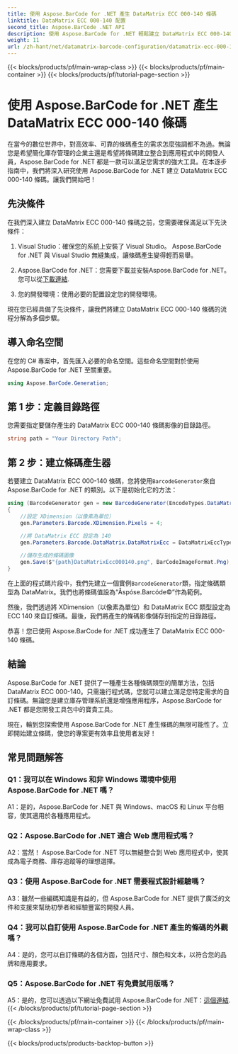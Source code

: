 ```yaml
---
title: 使用 Aspose.BarCode for .NET 產生 DataMatrix ECC 000-140 條碼
linktitle: DataMatrix ECC 000-140 配置
second_title: Aspose.BarCode .NET API
description: 使用 Aspose.BarCode for .NET 輕鬆建立 DataMatrix ECC 000-140 條碼。提高庫存管理等方面的效率。
weight: 11
url: /zh-hant/net/datamatrix-barcode-configuration/datamatrix-ecc-000-140-configuration/
---
```


{{< blocks/products/pf/main-wrap-class >}}
{{< blocks/products/pf/main-container >}}
{{< blocks/products/pf/tutorial-page-section >}}

# 使用 Aspose.BarCode for .NET 產生 DataMatrix ECC 000-140 條碼

在當今的數位世界中，對高效率、可靠的條碼產生的需求怎麼強調都不為過。無論您是希望簡化庫存管理的企業主還是希望將條碼建立整合到應用程式中的開發人員，Aspose.BarCode for .NET 都是一款可以滿足您需求的強大工具。在本逐步指南中，我們將深入研究使用 Aspose.BarCode for .NET 建立 DataMatrix ECC 000-140 條碼。讓我們開始吧！

## 先決條件

在我們深入建立 DataMatrix ECC 000-140 條碼之前，您需要確保滿足以下先決條件：

1. Visual Studio：確保您的系統上安裝了 Visual Studio。 Aspose.BarCode for .NET 與 Visual Studio 無縫集成，讓條碼產生變得輕而易舉。

2.  Aspose.BarCode for .NET：您需要下載並安裝Aspose.BarCode for .NET。您可以從[下載連結](https://releases.aspose.com/barcode/net/).

3. 您的開發環境：使用必要的配置設定您的開發環境。

現在您已經具備了先決條件，讓我們將建立 DataMatrix ECC 000-140 條碼的流程分解為多個步驟。

## 導入命名空間

在您的 C# 專案中，首先匯入必要的命名空間。這些命名空間對於使用 Aspose.BarCode for .NET 至關重要。

```csharp
using Aspose.BarCode.Generation;
```

## 第 1 步：定義目錄路徑

您需要指定要儲存產生的 DataMatrix ECC 000-140 條碼影像的目錄路徑。

```csharp
string path = "Your Directory Path";
```

## 第 2 步：建立條碼產生器

若要建立 DataMatrix ECC 000-140 條碼，您將使用`BarcodeGenerator`來自 Aspose.BarCode for .NET 的類別。以下是初始化它的方法：

```csharp
using (BarcodeGenerator gen = new BarcodeGenerator(EncodeTypes.DataMatrix, "Åspóse.Barcóde©"))
{
    //設定 XDimension（以像素為單位）
    gen.Parameters.Barcode.XDimension.Pixels = 4;
    
    //將 DataMatrix ECC 設定為 140
    gen.Parameters.Barcode.DataMatrix.DataMatrixEcc = DataMatrixEccType.Ecc140;

    //儲存生成的條碼圖像
    gen.Save($"{path}DataMatrixEcc000140.png", BarCodeImageFormat.Png);
}
```

在上面的程式碼片段中，我們先建立一個實例`BarcodeGenerator`類，指定條碼類型為 DataMatrix。我們也將條碼值設為“Åspóse.Barcóde©”作為範例。

然後，我們透過將 XDimension（以像素為單位）和 DataMatrix ECC 類型設定為 ECC 140 來自訂條碼。最後，我們將產生的條碼影像儲存到指定的目錄路徑。

恭喜！您已使用 Aspose.BarCode for .NET 成功產生了 DataMatrix ECC 000-140 條碼。

## 結論

Aspose.BarCode for .NET 提供了一種產生各種條碼類型的簡單方法，包括 DataMatrix ECC 000-140。只需幾行程式碼，您就可以建立滿足您特定需求的自訂條碼。無論您是建立庫存管理系統還是增強應用程序，Aspose.BarCode for .NET 都是您開發工具包中的寶貴工具。

現在，輪到您探索使用 Aspose.BarCode for .NET 產生條碼的無限可能性了。立即開始建立條碼，使您的專案更有效率且使用者友好！

## 常見問題解答

### Q1：我可以在 Windows 和非 Windows 環境中使用 Aspose.BarCode for .NET 嗎？

A1：是的，Aspose.BarCode for .NET 與 Windows、macOS 和 Linux 平台相容，使其適用於各種應用程式。

### Q2：Aspose.BarCode for .NET 適合 Web 應用程式嗎？

A2：當然！ Aspose.BarCode for .NET 可以無縫整合到 Web 應用程式中，使其成為電子商務、庫存追蹤等的理想選擇。

### Q3：使用 Aspose.BarCode for .NET 需要程式設計經驗嗎？

A3：雖然一些編碼知識是有益的，但 Aspose.BarCode for .NET 提供了廣泛的文件和支援來幫助初學者和經驗豐富的開發人員。

### Q4：我可以自訂使用 Aspose.BarCode for .NET 產生的條碼的外觀嗎？

A4：是的，您可以自訂條碼的各個方面，包括尺寸、顏色和文本，以符合您的品牌和應用要求。

### Q5：Aspose.BarCode for .NET 有免費試用版嗎？

 A5：是的，您可以透過以下網址免費試用 Aspose.BarCode for .NET：[這個連結](https://releases.aspose.com/).
{{< /blocks/products/pf/tutorial-page-section >}}

{{< /blocks/products/pf/main-container >}}
{{< /blocks/products/pf/main-wrap-class >}}

{{< blocks/products/products-backtop-button >}}
